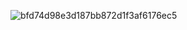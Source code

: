 ![bfd74d98e3d187bb872d1f3af6176ec5](https://user-images.githubusercontent.com/88145246/131649181-60a3c311-e2c0-4749-b204-41eaef7cfbf4.gif)




<!---
nnype/nnype is a ✨ special ✨ repository because its `README.md` (this file) appears on your GitHub profile.
You can click the Preview link to take a look at your changes.
--->
